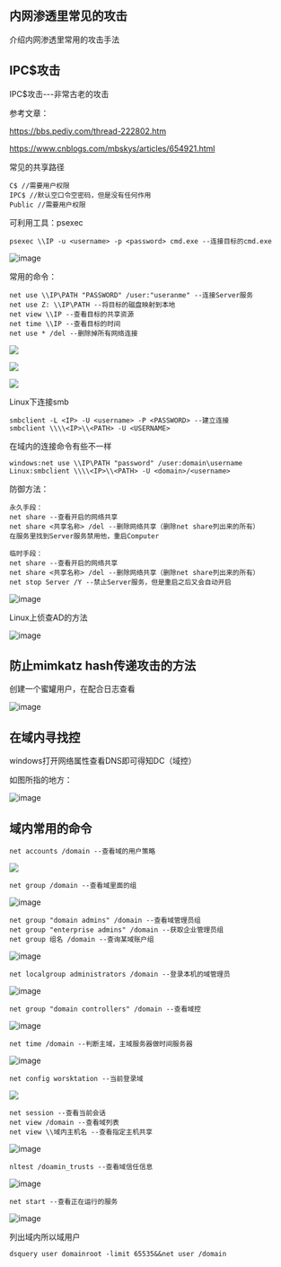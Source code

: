 ## 内网渗透里常见的攻击 ##

介绍内网渗透里常用的攻击手法



## IPC$攻击 ##

IPC$攻击---非常古老的攻击

参考文章：

https://bbs.pediy.com/thread-222802.htm

https://www.cnblogs.com/mbskys/articles/654921.html



常见的共享路径

```
C$ //需要用户权限
IPC$ //默认空口令空密码，但是没有任何作用
Public //需要用户权限
```

可利用工具：psexec

```
psexec \\IP -u <username> -p <password> cmd.exe --连接目标的cmd.exe
```

![image](https://s2.ax1x.com/2019/08/29/mq1gZ6.png)



常用的命令：

```
net use \\IP\PATH "PASSWORD" /user:"useranme" --连接Server服务
net use Z: \\IP\PATH --将目标的磁盘映射到本地
net view \\IP --查看目标的共享资源
net time \\IP --查看目标的时间
net use * /del --删除掉所有网络连接
```

![](https://s2.ax1x.com/2019/08/29/mq1AxA.png)



![](https://s2.ax1x.com/2019/08/29/mq1BRJ.md.png)



![](https://s2.ax1x.com/2019/08/29/mq1oQA.png)



Linux下连接smb

```
smbclient -L <IP> -U <username> -P <PASSWORD> --建立连接
smbclient \\\\<IP>\\<PATH> -U <USERNAME>
```



在域内的连接命令有些不一样

```
windows:net use \\IP\PATH "password" /user:domain\username
Linux:smbclient \\\\<IP>\\<PATH> -U <domain>/<username>
```



防御方法：

```
永久手段：
net share --查看开启的网络共享
net share <共享名称> /del --删除网络共享（删除net share列出来的所有）
在服务里找到Server服务禁用他，重启Computer

临时手段：
net share --查看开启的网络共享
net share <共享名称> /del --删除网络共享（删除net share列出来的所有）
net stop Server /Y --禁止Server服务，但是重启之后又会自动开启
```

![image](https://s2.ax1x.com/2019/08/29/mqJiwt.png)



Linux上侦查AD的方法

![image](https://s2.ax1x.com/2019/08/29/mqt1RU.png)





## 防止mimkatz hash传递攻击的方法 ##

创建一个蜜罐用户，在配合日志查看

![image](https://s2.ax1x.com/2019/08/29/mqNYp8.png)



## 在域内寻找控 ##

windows打开网络属性查看DNS即可得知DC（域控）

如图所指的地方：

![image](https://s2.ax1x.com/2019/08/29/mqUC38.png)



## 域内常用的命令 ##

```
net accounts /domain --查看域的用户策略
```

![](https://s2.ax1x.com/2019/08/29/mqXngI.png)



```
net group /domain --查看域里面的组
```

![image](https://s2.ax1x.com/2019/08/29/mqjBQI.png)



```
net group "domain admins" /domain --查看域管理员组
net group "enterprise admins" /domain --获取企业管理员组
net group 组名 /domain --查询某域账户组	
```

![image](https://s2.ax1x.com/2019/08/29/mqjhSs.png)



```
net localgroup administrators /domain --登录本机的域管理员
```

![image](https://s2.ax1x.com/2019/08/29/mqvltg.png)



```
net group "domain controllers" /domain --查看域控
```

![image](https://s2.ax1x.com/2019/08/29/mqxV5F.png)



```
net time /domain --判断主域，主域服务器做时间服务器
```

![image](https://s2.ax1x.com/2019/08/29/mqxYPe.png)



```
net config worsktation --当前登录域
```

![](https://s2.ax1x.com/2019/08/29/mqz9iD.png)



```
net session --查看当前会话
net view /domain --查看域列表
net view \\域内主机名 --查看指定主机共享
```

![image](https://s2.ax1x.com/2019/08/29/mLSC7V.png)



```
nltest /doamin_trusts --查看域信任信息
```

![image](https://s2.ax1x.com/2019/08/29/mLSXE6.png)



```
net start --查看正在运行的服务
```

![image](https://s2.ax1x.com/2019/08/29/mLSv4O.png)



列出域内所以域用户

```
dsquery user domainroot -limit 65535&&net user /domain
```

